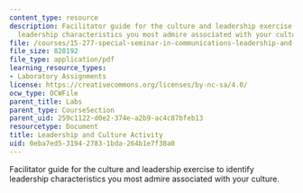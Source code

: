 ```yaml
---
content_type: resource
description: Facilitator guide for the culture and leadership exercise to identify
  leadership characteristics you most admire associated with your culture.
file: /courses/15-277-special-seminar-in-communications-leadership-and-personal-effectiveness-coaching-fall-2008/0eba7ed5319427831bda264b1e7f38a0_guide_05.pdf
file_size: 828192
file_type: application/pdf
learning_resource_types:
- Laboratory Assignments
license: https://creativecommons.org/licenses/by-nc-sa/4.0/
ocw_type: OCWFile
parent_title: Labs
parent_type: CourseSection
parent_uid: 259c1122-d0e2-374e-a2b9-ac4c87bfeb13
resourcetype: Document
title: Leadership and Culture Activity
uid: 0eba7ed5-3194-2783-1bda-264b1e7f38a0
---
```

Facilitator guide for the culture and leadership exercise to identify leadership characteristics you most admire associated with your culture.